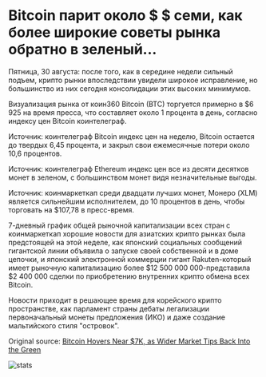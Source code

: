 # Bitcoin парит около $ $ семи, как более широкие советы рынка обратно в зеленый...

Пятница, 30 августа: после того, как в середине недели сильный подъем, крипто рынки впоследствии увидели широкое исправление, но большинство из них сегодня консолидации этих высоких минимумов.

Визуализация рынка от коин360 Bitcoin (BTC) торгуется примерно в $6 925 на время пресса, что составляет около 1 процента в день, согласно индексу цен Bitcoin коинтелеграф.

Источник: коинтелеграф Bitcoin индекс цен на неделю, Bitcoin остается до твердых 6,45 процента, и закрыл свои ежемесячные потери около 10,6 процентов.

Источник: коинтелеграф Ethereum индекс цен все из десяти десятков монет в зеленом, с большинством монет видя незначительные выгоды.

Источник: коинмаркеткап среди двадцати лучших монет, Монеро (XLM) является сильнейшим исполнителем, до 10 процентов в день, чтобы торговать на $107,78 в пресс-время.

7-дневный график общей рыночной капитализации всех стран с коинмаркеткап хорошие новости для азиатских крипто рынках была предстоящей на этой неделе, как японский социальных сообщений гигантской линии объявила о запуске своей собственной и в доме цепочки, и японский электронной коммерции гигант Rakuten-который имеет рыночную капитализацию более $12 500 000 000-представила $2 400 000 сделки по приобретению внутренних крипто обмена всех Bitcoin.

Новости приходит в решающее время для корейского крипто пространстве, как парламент страны дебаты легализации первоначальный монеты предложения (ИКО) и даже создание мальтийского стиля "островок".

Original source: [Bitcoin Hovers Near $7K, as Wider Market Tips Back Into the Green](https://cointelegraph.com/news/bitcoin-hovers-nears-7k-as-wider-market-tips-back-into-the-green)

![stats](https://c.statcounter.com/11760860/0/a89fa40b/1/ "stats")